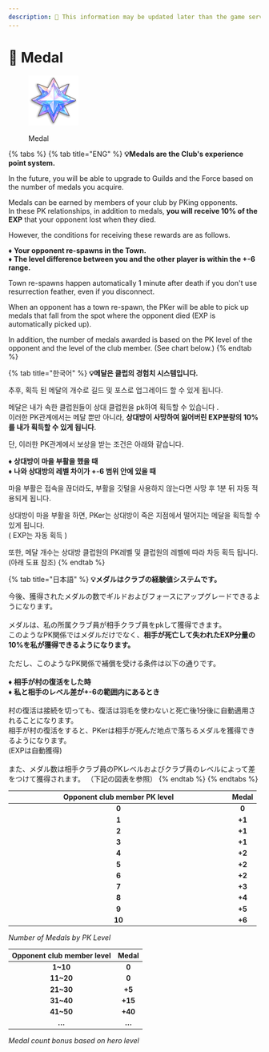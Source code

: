 ```yaml
---
description: 🛑 This information may be updated later than the game server data.
---
```


# 🥇 Medal

<figure><img src="../../.gitbook/assets/Icon_GuildTrophy.png" alt=""><figcaption><p>Medal</p></figcaption></figure>

{% tabs %}
{% tab title="ENG" %}
**💡Medals are the Club's experience point system.**&#x20;

In the future, you will be able to upgrade to Guilds and the Force based on the number of medals you acquire.

Medals can be earned by members of your club by PKing opponents. \
In these PK relationships, in addition to medals, **you will receive 10% of the EXP** that your opponent lost when they died.

However, the conditions for receiving these rewards are as follows.

♦️ **Your opponent re-spawns in the Town.**\
♦️ **The level difference between you and the other player is within the +-6 range.**

Town re-spawns happen automatically 1 minute after death if you don't use resurrection feather, even if you disconnect.

When an opponent has a town re-spawn, the PKer will be able to pick up medals that fall from the spot where the opponent died (EXP is automatically picked up).

In addition, the number of medals awarded is based on the PK level of the opponent and the level of the club member. (See chart below.)
{% endtab %}

{% tab title="한국어" %}
**💡메달은 클럽의 경험치 시스템입니다.**&#x20;

추후, 획득 된 메달의 개수로 길드 및 포스로 업그레이드 할 수 있게 됩니다.

메달은 내가 속한 클럽원들이 상대 클럽원을 pk하여 획득할 수 있습니다 . \
이러한 PK관계에서는 메달 뿐만 아니라, **상대방이 사망하여 잃어버린 EXP분량의 10%를 내가 획득할 수 있게 됩니다**.

단, 이러한 PK관계에서 보상을 받는 조건은 아래와 같습니다.

♦️ **상대방이 마을 부활을 했을 때** \
♦️ **나와 상대방의 레벨 차이가 +-6 범위 안에 있을 때**

마을 부활은 접속을 끊더라도, 부활을 깃털을 사용하지 않는다면 사망 후 1분 뒤 자동 적용되게 됩니다.

상대방이 마을 부활을 하면, PKer는 상대방이 죽은 지점에서 떨어지는 메달을 획득할 수 있게 됩니다. \
( EXP는 자동 획득 )

또한, 메달 개수는 상대방 클럽원의 PK레벨 및 클럽원의 레벨에 따라 차등 획득 됩니다. (아래 도표 참조)
{% endtab %}

{% tab title="日本語" %}
**💡メダルはクラブの経験値システムです。**&#x20;

今後、獲得されたメダルの数でギルドおよびフォースにアップグレードできるようになります。 \
\
メダルは、私の所属クラブ員が相手クラブ員をpkして獲得できます。 \
このようなPK関係ではメダルだけでなく、**相手が死亡して失われたEXP分量の10%を私が獲得できるようになります。** \
\
ただし、このようなPK関係で補償を受ける条件は以下の通りです。 \
\
♦️ **相手が村の復活をした時** \
♦️ **私と相手のレベル差が+-6の範囲内にあるとき**\
\
村の復活は接続を切っても、復活は羽毛を使わないと死亡後1分後に自動適用されることになります。 \
相手が村の復活をすると、PKerは相手が死んだ地点で落ちるメダルを獲得できるようになります。 \
(EXPは自動獲得) \
\
また、メダル数は相手クラブ員のPKレベルおよびクラブ員のレベルによって差をつけて獲得されます。 （下記の図表を参照）
{% endtab %}
{% endtabs %}

<table><thead><tr><th width="426" align="center">Opponent club member PK level</th><th align="center">Medal</th></tr></thead><tbody><tr><td align="center"><strong>0</strong></td><td align="center"><strong>0</strong></td></tr><tr><td align="center"><strong>1</strong></td><td align="center"><strong>+1</strong></td></tr><tr><td align="center"><strong>2</strong></td><td align="center"><strong>+1</strong></td></tr><tr><td align="center"><strong>3</strong></td><td align="center"><strong>+1</strong></td></tr><tr><td align="center"><strong>4</strong></td><td align="center"><strong>+2</strong></td></tr><tr><td align="center"><strong>5</strong></td><td align="center"><strong>+2</strong></td></tr><tr><td align="center"><strong>6</strong></td><td align="center"><strong>+2</strong></td></tr><tr><td align="center"><strong>7</strong></td><td align="center"><strong>+3</strong></td></tr><tr><td align="center"><strong>8</strong></td><td align="center"><strong>+4</strong></td></tr><tr><td align="center"><strong>9</strong></td><td align="center"><strong>+5</strong></td></tr><tr><td align="center"><strong>10</strong></td><td align="center"><strong>+6</strong></td></tr></tbody></table>

&#x20;                                                          _Number of Medals by PK Level_

| Opponent club member level |  Medal  |
| :------------------------: | :-----: |
|          **1\~10**         |  **0**  |
|         **11\~20**         |  **0**  |
|         **21\~30**         |  **+5** |
|         **31\~40**         | **+15** |
|         **41\~50**         | **+40** |
|            **…**           |  **…**  |

&#x20;                                               _Medal count bonus based on hero level_
